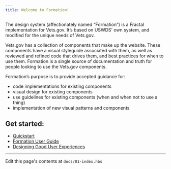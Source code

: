 ```yaml
---
title: Welcome to Formation!
---
```


The design system (affectionately named “Formation”) is a Fractal implementation for Vets.gov. It’s based on USWDS’ own system, and modified for the unique needs of Vets.gov.

Vets.gov has a collection of components that make up the website. These components have a visual styleguide associated with them, as well as reviewed and refined code that drives them, and best practices for when to use them. Formation is a single source of documentation and truth for people looking to use the Vets.gov components.

Formation’s purpose is to provide accepted guidance for:

- code implementations for existing components
- visual design for existing components
- use guidelines for existing components (when and when not to use a thing)
- implementation of new visual patterns and components

## Get started:
- [Quickstart](/docs/quickstart)
- [Formation User Guide](/docs/user-guide)
- [Designing Good User Experiences](/docs/playbook/designing-good-user-experiences)

---

Edit this page's contents at `docs/01-index.hbs`

